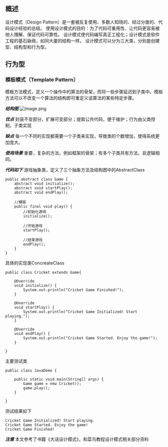

## 概述
设计模式（Design Pattern）是一套被反复使用、多数人知晓的、经过分类的、代码设计经验的总结。
使用设计模式的目的：为了代码可重用性、让代码更容易被他人理解、保证代码可靠性。 设计模式使代码编写真正工程化；设计模式是软件工程的基石脉络，如同大厦的结构一样。
设计模式可以分为三大类，分别是创建型、结构型和行为型。
## 行为型
### 模板模式（Template Pattern）
模板方法模式，定义一个操作中的算法的骨架，而将一些步骤延迟到子类中。模板方法可以不改变一个算法的结构即可重定义该算法的某些特定步骤。

***结构图***
![image.png](https://upload-images.jianshu.io/upload_images/14607771-f2f544f2cadaa447.png?imageMogr2/auto-orient/strip%7CimageView2/2/w/1240)

***优点***
封装不变部分，扩展可变部分；提取公共代码，便于维护；行为由父类控制，子类实现

***缺点***
每一个不同的实现都需要一个子类来实现，导致类的个数增加，使得系统更加庞大。

***使用场景***
重要，复杂的方法，例如框架的骨架；有多个子类共有方法，且逻辑相同。


***代码如下***
游戏抽象类，定义了三个抽象方法及结构图中的AbstractClass
```
public abstract class Game {
	abstract void initialize();
	abstract void startPlay();
	abstract void endPlay();
	
	//模板
	public final void play() {
		//初始化游戏
		initialize();
		
		//开始游戏
		startPlay();
		
		//结束游戏
		endPlay();
	}
}
```
具体的实现类ConcreateClass
```
public class Cricket extends Game{

	@Override
	void initialize() {
		System.out.println("Cricket Game Finished!");
	}

	@Override
	void startPlay() {
		System.out.println("Cricket Game Initialized! Start playing.");
	}

	@Override
	void endPlay() {
		System.out.println("Cricket Game Started. Enjoy the game!");
	}
	
}
```
主要测试类
```
public class JavaDemo {
	
	public static void main(String[] args) {
		Game game = new Cricket();
		game.play();
	}
	
}
```
测试结果如下
```
Cricket Game Initialized! Start playing.
Cricket Game Started. Enjoy the game!
Cricket Game Finished!
```
***注意***
本文参考了书籍《大话设计模式》，和菜鸟教程设计模式相关部分资料
